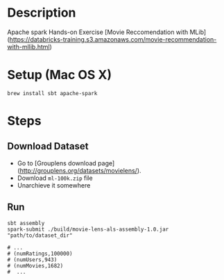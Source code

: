 # Description
Apache spark Hands-on Exercise [Movie Reccomendation with MLib] (https://databricks-training.s3.amazonaws.com/movie-recommendation-with-mllib.html)

# Setup (Mac OS X)
```
brew install sbt apache-spark
```

# Steps
## Download Dataset  
* Go to [Grouplens download page] (http://grouplens.org/datasets/movielens/).  
* Download `ml-100k.zip` file
* Unarchieve it somewhere

## Run
```
sbt assembly
spark-submit ./build/movie-lens-als-assembly-1.0.jar "path/to/dataset_dir"

# ... 
# (numRatings,100000)
# (numUsers,943)
# (numMovies,1682)
#  ...
```
